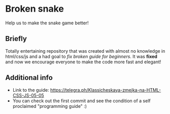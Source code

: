 # Broken snake
Help us to make the snake game better!

## Briefly
Totally entertaining repository that was created with almost no knowledge in html/css/js and a had goal to *fix broken guide for beginners*. It was **fixed** and now we encourage everyone to make the code more fast and elegant!

## Additional info
* Link to the guide: https://telegra.ph/Klassicheskaya-zmejka-na-HTML-CSS-JS-05-05
* You can check out the first commit and see the condition of a self proclaimed "programming guide" :)
